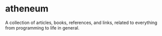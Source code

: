 # atheneum
A collection of articles, books, references, and links, related to everything from programming to life in general.
